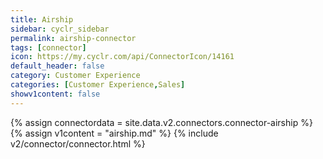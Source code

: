 ```yaml
---
title: Airship
sidebar: cyclr_sidebar
permalink: airship-connector
tags: [connector]
icon: https://my.cyclr.com/api/ConnectorIcon/14161
default_header: false
category: Customer Experience
categories: [Customer Experience,Sales]
showv1content: false
---
```

{% assign connectordata = site.data.v2.connectors.connector-airship %}
{% assign v1content = "airship.md" %}
{% include v2/connector/connector.html %}	